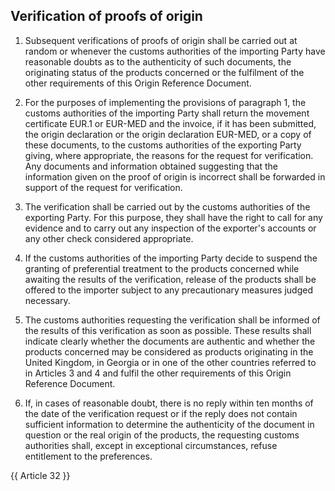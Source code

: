 ## Verification of proofs of origin

1. Subsequent verifications of proofs of origin shall be carried out at random or whenever the customs authorities of the importing Party have reasonable doubts as to the authenticity of such documents, the originating status of the products concerned or the fulfilment of the other requirements of this Origin Reference Document.

2. For the purposes of implementing the provisions of paragraph 1, the customs authorities of the importing Party shall return the movement certificate EUR.1 or EUR-MED and the invoice, if it has been submitted, the origin declaration or the origin declaration EUR-MED, or a copy of these documents, to the customs authorities of the exporting Party giving, where appropriate, the reasons for the request for verification. Any documents and information obtained suggesting that the information given on the proof of origin is incorrect shall be forwarded in support of the request for verification.

3. The verification shall be carried out by the customs authorities of the exporting Party. For this purpose, they shall have the right to call for any evidence and to carry out any inspection of the exporter's accounts or any other check considered appropriate.

4. If the customs authorities of the importing Party decide to suspend the granting of preferential treatment to the products concerned while awaiting the results of the verification, release of the products shall be offered to the importer subject to any precautionary measures judged necessary.

5. The customs authorities requesting the verification shall be informed of the results of this verification as soon as possible. These results shall indicate clearly whether the documents are authentic and whether the products concerned may be considered as products originating in the United Kingdom, in Georgia or in one of the other countries referred to in Articles 3 and 4 and fulfil the other requirements of this Origin Reference Document.

6. If, in cases of reasonable doubt, there is no reply within ten months of the date of the verification request or if the reply does not contain sufficient information to determine the authenticity of the document in question or the real origin of the products, the requesting customs authorities shall, except in exceptional circumstances, refuse entitlement to the preferences.

{{ Article 32 }}
